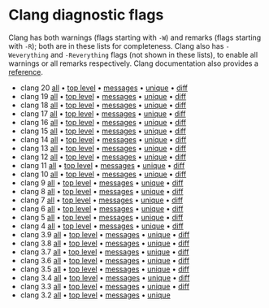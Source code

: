 
# Clang diagnostic flags

Clang has both warnings (flags starting with `-W`) and remarks (flags starting
with `-R`); both are in these lists for completeness. Clang also has
`-Weverything` and `-Reverything` flags (not shown in these lists), to enable
all warnings or all remarks respectively. Clang documentation also provides a
[reference](https://clang.llvm.org/docs/DiagnosticsReference.html).


* clang 20 [all](warnings-20.txt)
  • [top level](warnings-top-level-20.txt)
  • [messages](warnings-messages-20.txt)
  • [unique](warnings-unique-20.txt)
  • [diff](warnings-diff-19-20.txt)
* clang 19 [all](warnings-19.txt)
  • [top level](warnings-top-level-19.txt)
  • [messages](warnings-messages-19.txt)
  • [unique](warnings-unique-19.txt)
  • [diff](warnings-diff-18-19.txt)
* clang 18 [all](warnings-18.txt)
  • [top level](warnings-top-level-18.txt)
  • [messages](warnings-messages-18.txt)
  • [unique](warnings-unique-18.txt)
  • [diff](warnings-diff-17-18.txt)
* clang 17 [all](warnings-17.txt)
  • [top level](warnings-top-level-17.txt)
  • [messages](warnings-messages-17.txt)
  • [unique](warnings-unique-17.txt)
  • [diff](warnings-diff-16-17.txt)
* clang 16 [all](warnings-16.txt)
  • [top level](warnings-top-level-16.txt)
  • [messages](warnings-messages-16.txt)
  • [unique](warnings-unique-16.txt)
  • [diff](warnings-diff-15-16.txt)
* clang 15 [all](warnings-15.txt)
  • [top level](warnings-top-level-15.txt)
  • [messages](warnings-messages-15.txt)
  • [unique](warnings-unique-15.txt)
  • [diff](warnings-diff-14-15.txt)
* clang 14 [all](warnings-14.txt)
  • [top level](warnings-top-level-14.txt)
  • [messages](warnings-messages-14.txt)
  • [unique](warnings-unique-14.txt)
  • [diff](warnings-diff-13-14.txt)
* clang 13 [all](warnings-13.txt)
  • [top level](warnings-top-level-13.txt)
  • [messages](warnings-messages-13.txt)
  • [unique](warnings-unique-13.txt)
  • [diff](warnings-diff-12-13.txt)
* clang 12 [all](warnings-12.txt)
  • [top level](warnings-top-level-12.txt)
  • [messages](warnings-messages-12.txt)
  • [unique](warnings-unique-12.txt)
  • [diff](warnings-diff-11-12.txt)
* clang 11 [all](warnings-11.txt)
  • [top level](warnings-top-level-11.txt)
  • [messages](warnings-messages-11.txt)
  • [unique](warnings-unique-11.txt)
  • [diff](warnings-diff-10-11.txt)
* clang 10 [all](warnings-10.txt)
  • [top level](warnings-top-level-10.txt)
  • [messages](warnings-messages-10.txt)
  • [unique](warnings-unique-10.txt)
  • [diff](warnings-diff-9-10.txt)
* clang 9 [all](warnings-9.txt)
  • [top level](warnings-top-level-9.txt)
  • [messages](warnings-messages-9.txt)
  • [unique](warnings-unique-9.txt)
  • [diff](warnings-diff-8-9.txt)
* clang 8 [all](warnings-8.txt)
  • [top level](warnings-top-level-8.txt)
  • [messages](warnings-messages-8.txt)
  • [unique](warnings-unique-8.txt)
  • [diff](warnings-diff-7-8.txt)
* clang 7 [all](warnings-7.txt)
  • [top level](warnings-top-level-7.txt)
  • [messages](warnings-messages-7.txt)
  • [unique](warnings-unique-7.txt)
  • [diff](warnings-diff-6-7.txt)
* clang 6 [all](warnings-6.txt)
  • [top level](warnings-top-level-6.txt)
  • [messages](warnings-messages-6.txt)
  • [unique](warnings-unique-6.txt)
  • [diff](warnings-diff-5-6.txt)
* clang 5 [all](warnings-5.txt)
  • [top level](warnings-top-level-5.txt)
  • [messages](warnings-messages-5.txt)
  • [unique](warnings-unique-5.txt)
  • [diff](warnings-diff-4-5.txt)
* clang 4 [all](warnings-4.txt)
  • [top level](warnings-top-level-4.txt)
  • [messages](warnings-messages-4.txt)
  • [unique](warnings-unique-4.txt)
  • [diff](warnings-diff-3.9-4.txt)
* clang 3.9 [all](warnings-3.9.txt)
  • [top level](warnings-top-level-3.9.txt)
  • [messages](warnings-messages-3.9.txt)
  • [unique](warnings-unique-3.9.txt)
  • [diff](warnings-diff-3.8-3.9.txt)
* clang 3.8 [all](warnings-3.8.txt)
  • [top level](warnings-top-level-3.8.txt)
  • [messages](warnings-messages-3.8.txt)
  • [unique](warnings-unique-3.8.txt)
  • [diff](warnings-diff-3.7-3.8.txt)
* clang 3.7 [all](warnings-3.7.txt)
  • [top level](warnings-top-level-3.7.txt)
  • [messages](warnings-messages-3.7.txt)
  • [unique](warnings-unique-3.7.txt)
  • [diff](warnings-diff-3.6-3.7.txt)
* clang 3.6 [all](warnings-3.6.txt)
  • [top level](warnings-top-level-3.6.txt)
  • [messages](warnings-messages-3.6.txt)
  • [unique](warnings-unique-3.6.txt)
  • [diff](warnings-diff-3.5-3.6.txt)
* clang 3.5 [all](warnings-3.5.txt)
  • [top level](warnings-top-level-3.5.txt)
  • [messages](warnings-messages-3.5.txt)
  • [unique](warnings-unique-3.5.txt)
  • [diff](warnings-diff-3.4-3.5.txt)
* clang 3.4 [all](warnings-3.4.txt)
  • [top level](warnings-top-level-3.4.txt)
  • [messages](warnings-messages-3.4.txt)
  • [unique](warnings-unique-3.4.txt)
  • [diff](warnings-diff-3.3-3.4.txt)
* clang 3.3 [all](warnings-3.3.txt)
  • [top level](warnings-top-level-3.3.txt)
  • [messages](warnings-messages-3.3.txt)
  • [unique](warnings-unique-3.3.txt)
  • [diff](warnings-diff-3.2-3.3.txt)
* clang 3.2 [all](warnings-3.2.txt)
  • [top level](warnings-top-level-3.2.txt)
  • [messages](warnings-messages-3.2.txt)
  • [unique](warnings-unique-3.2.txt)